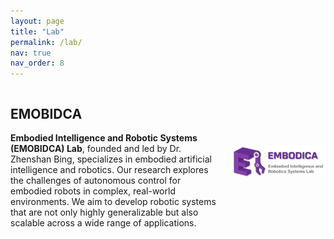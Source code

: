 ```yaml
---
layout: page
title: "Lab"
permalink: /lab/
nav: true
nav_order: 8
---
```


<div style="display: flex; align-items: center; justify-content: space-between;">
  <div style="flex: 1;">
    <h2><strong>EMOBIDCA</strong></h2>
    <p>
      <strong>Embodied Intelligence and Robotic Systems (EMOBIDCA) Lab</strong>, founded and led by Dr. Zhenshan Bing, specializes in embodied artificial intelligence and robotics. Our research explores the challenges of autonomous control for embodied robots in complex, real-world environments. We aim to develop robotic systems that are not only highly generalizable but also scalable across a wide range of applications.
    </p>
  </div>
  <div style="flex: 0 0 150px; text-align: right; padding-left: 20px;">
    <img src="/assets/img/Lab_Logo.png" alt="Lab Logo" style="max-width: 100%; height: auto;">
  </div>
</div>


